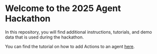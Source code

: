 # Welcome to the 2025 Agent Hackathon

In this repository, you will find additional instructions, tutorials, and demo data that is used during the hackathon. 

You can find the tutorial on how to add Actions to an agent [here](actions.md).
